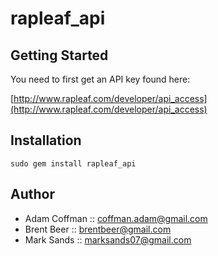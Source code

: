 rapleaf_api
===========

Getting Started
---------------

You need to first get an API key found here:

[http://www.rapleaf.com/developer/api_access](http://www.rapleaf.com/developer/api_access)
  

Installation
------------

	sudo gem install rapleaf_api
	
Author
------

* Adam Coffman :: coffman.adam@gmail.com
* Brent Beer :: brentbeer@gmail.com
* Mark Sands :: marksands07@gmail.com